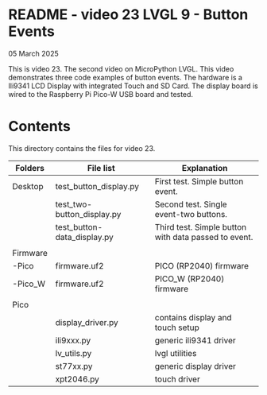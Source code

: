 # README - video 23 LVGL 9 - Button Events

05 March 2025

This is video 23.  The second video on MicroPython LVGL. This video demonstrates three code examples of button events. The hardware is a Ili9341 LCD Display with integrated Touch and SD Card.  The display board is wired to the Raspberry Pi Pico-W USB board and tested.  

# Contents
This directory contains the files for video 23.

| Folders | File list | Explanation |
|---------|-----------|-------------|
| Desktop | test_button_display.py     | First test. Simple button event. |
|         | test_two-button_display.py | Second test. Single event-two buttons. |
|         | test_button-data_display.py| Third test. Simple button with data passed to event. |
|         |                      |                            |
| Firmware|                      |                            |
| -Pico   |firmware.uf2         |   PICO (RP2040) firmware    |
| -Pico_W |firmware.uf2         |   PICO_W (RP2040) firmware    |
|         |                      |                                 |
| Pico    |                      |                             |
|         |   display_driver.py  | contains display and touch setup  |
|         |   ili9xxx.py         | generic ili9341 driver  |
|         |   lv_utils.py        |  lvgl utilities   |
|         |   st77xx.py          | generic display driver |
|         |   xpt2046.py         | touch driver           |